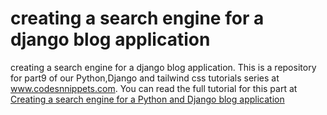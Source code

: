 # creating a search engine for a django blog application
 creating a search engine for a django blog application.
 This is a repository for part9 of our Python,Django and tailwind css tutorials series at www.codesnnippets.com. You can read the full tutorial for this part at <a href="https://codesnnippets.com/creating-a-searching-feature-to-a-python-django-and-tailwind-css-blog-application-django-part-9/"> Creating a search engine for a Python and Django blog application</a>

